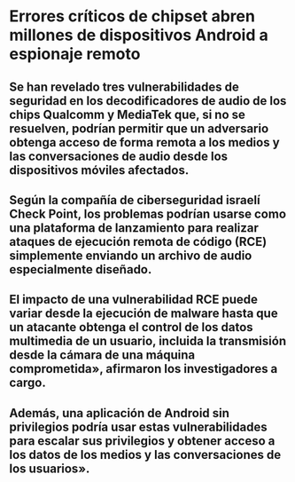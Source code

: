 # Errores críticos de chipset abren millones de dispositivos Android a espionaje remoto

## Se han revelado tres vulnerabilidades de seguridad en los decodificadores de audio de los chips Qualcomm y MediaTek que, si no se resuelven, podrían permitir que un adversario obtenga acceso de forma remota a los medios y las conversaciones de audio desde los dispositivos móviles afectados.

## Según la compañía de ciberseguridad israelí Check Point, los problemas podrían usarse como una plataforma de lanzamiento para realizar ataques de ejecución remota de código (RCE) simplemente enviando un archivo de audio especialmente diseñado.

## El impacto de una vulnerabilidad RCE puede variar desde la ejecución de malware hasta que un atacante obtenga el control de los datos multimedia de un usuario, incluida la transmisión desde la cámara de una máquina comprometida», afirmaron los investigadores a cargo.

## Además, una aplicación de Android sin privilegios podría usar estas vulnerabilidades para escalar sus privilegios y obtener acceso a los datos de los medios y las conversaciones de los usuarios».
